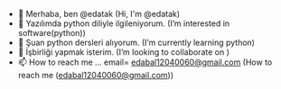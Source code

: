 - 👋 Merhaba, ben @edatak  (Hi, I'm @edatak)
- 👀 Yazılımda python diliyle ilgileniyorum. (I’m interested in software(python))
- 🌱 Şuan python dersleri alıyorum. (I’m currently learning python)
- 💞️ İşbirliği yapmak isterim. (I’m looking to collaborate on )
- 📫 How to reach me ... email= edabal12040060@gmail.com (How to reach me (edabal12040060@gmail.com))


<!---
edatak/edatak is a ✨ special ✨ repository because its `README.md` (this file) appears on your GitHub profile.
You can click the Preview link to take a look at your changes.
--->
